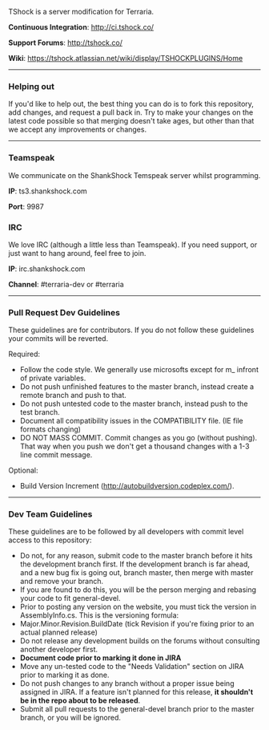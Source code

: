 TShock is a server modification for Terraria.

__Continuous Integration__: http://ci.tshock.co/

__Support Forums__: http://tshock.co/

__Wiki__: https://tshock.atlassian.net/wiki/display/TSHOCKPLUGINS/Home

----

### Helping out

If you'd like to help out, the best thing you can do is to fork this repository, add changes, and request a pull back in. Try to make your changes on the latest code possible so that merging doesn't take ages, but other than that we accept any improvements or changes.

----

### Teamspeak

We communicate on the ShankShock Temspeak server whilst programming.

__IP__: ts3.shankshock.com

__Port__: 9987

### IRC

We love IRC (although a little less than Teamspeak). If you need support, or just want to hang around, feel free to join.

__IP__: irc.shankshock.com

__Channel__: #terraria-dev or #terraria

----

### Pull Request Dev Guidelines

These guidelines are for contributors. If you do not follow these guidelines your commits will be reverted.

Required:
- Follow the code style. We generally use microsofts except for m_ infront of private variables.
- Do not push unfinished features to the master branch, instead create a remote branch and push to that.
- Do not push untested code to the master branch, instead push to the test branch.
- Document all compatibility issues in the COMPATIBILITY file. (IE file formats changing)
- DO NOT MASS COMMIT. Commit changes as you go (without pushing). That way when you push we don't get a thousand changes with a 1-3 line commit message.

Optional:
- Build Version Increment (http://autobuildversion.codeplex.com/).

----

### Dev Team Guidelines

These guidelines are to be followed by all developers with commit level access to this repository:

- Do not, for any reason, submit code to the master branch before it hits the development branch first. If the development branch is far ahead, and a new bug fix is going out, branch master, then merge with master and remove your branch.
 - If you are found to do this, you will be the person merging and rebasing your code to fit general-devel.
- Prior to posting any version on the website, you must tick the version in AssemblyInfo.cs. This is the versioning formula:
 - Major.Minor.Revision.BuildDate (tick Revision if you're fixing prior to an actual planned release)
- Do not release any development builds on the forums without consulting another developer first.
- __Document code prior to marking it done in JIRA__
- Move any un-tested code to the "Needs Validation" section on JIRA prior to marking it as done.
- Do not push changes to any branch without a proper issue being assigned in JIRA. If a feature isn't planned for this release, __it shouldn't be in the repo about to be released__.
- Submit all pull requests to the general-devel branch prior to the master branch, or you will be ignored.